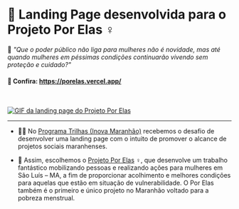 # 🌸 Landing Page desenvolvida para o Projeto Por Elas ♀️
💭 <em>"Que o poder público não liga para mulheres não é novidade, mas até quando mulheres em péssimas condições continuarão vivendo sem proteção e cuidado?"</em>

#### 🔗 Confira: https://porelas.vercel.app/
<br>

<a href="https://porelas.vercel.app/"><img alt="GIF da landing page do Projeto Por Elas" src="https://media4.giphy.com/media/JuJbvFOZ54ANDqXqpq/giphy.gif?cid=790b76117c1e343a367649a641ccc98b247ae7911ab315d1&rid=giphy.gif&ct=g"></a>

___

- 🐱‍💻 No <a href="https://www.inova.ma.gov.br/trilhas" target="_blank">Programa Trilhas (Inova Maranhão)</a> recebemos o desafio de desenvolver uma landing page com o intuito de promover o alcance de projetos sociais maranhenses.

- 💜 Assim, escolhemos o <a href="https://www.instagram.com/porelas.slz/" target="_blank">Projeto Por Elas</a> ♀️, que desenvolve um trabalho fantástico mobilizando pessoas e realizando ações para mulheres em São Luís – MA, a fim de proporcionar acolhimento e melhores condições para aquelas que estão em situação de vulnerabilidade. O Por Elas também é o primeiro e único projeto no Maranhão voltado para a pobreza menstrual. 

